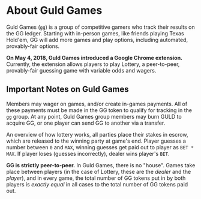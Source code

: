 # About Guld Games

Guld Games (`gg`) is a group of competitive gamers who track their results on the GG ledger. Starting with in-person games, like friends playing Texas Hold'em, GG will add more games and play options, including automated, provably-fair options.

**On May 4, 2018, Guld Games introduced a Google Chrome extension.** Currently, the extension allows players to play Lottery, a peer-to-peer, provably-fair guessing game with variable odds and wagers.

## Important Notes on Guld Games

Members may wager on games, and/or create in-games payments. All of these payments must be made in the GG token to qualify for tracking in the `gg` group. At any point, Guld Games group members may burn GULD to acquire GG, or one player can send GG to another via a transfer.

An overview of how lottery works, all parties place their stakes in escrow, which are released to the winning party at game's end. Player guesses a number between `0` and `MAX`, winning guesses get paid out to player as `BET * MAX`. If player loses (guesses incorrectly), dealer wins player's `BET`.

**GG is strictly peer-to-peer.** In Guld Games, there is no "house". Games take place between players (in the case of Lottery, these are the *dealer* and the *player*), and in every game, the total number of GG tokens put in by both players is *exactly equal* in all cases to the total number of GG tokens paid out.
